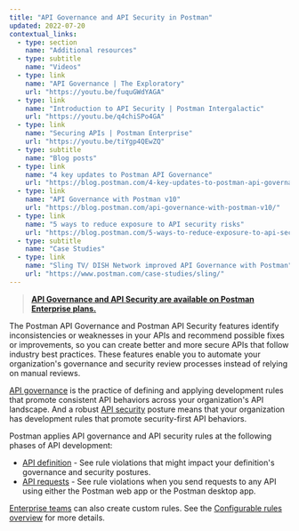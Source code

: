 ```yaml
---
title: "API Governance and API Security in Postman"
updated: 2022-07-20
contextual_links:
  - type: section
    name: "Additional resources"
  - type: subtitle
    name: "Videos"
  - type: link
    name: "API Governance | The Exploratory"
    url: "https://youtu.be/fuquGWdYAGA"
  - type: link
    name: "Introduction to API Security | Postman Intergalactic"
    url: "https://youtu.be/q4chiSPo4GA"
  - type: link
    name: "Securing APIs | Postman Enterprise"
    url: "https://youtu.be/tiYgp4QEwZQ"
  - type: subtitle
    name: "Blog posts"
  - type: link
    name: "4 key updates to Postman API Governance"
    url: "https://blog.postman.com/4-key-updates-to-postman-api-governance/"
  - type: link
    name: "API Governance with Postman v10"
    url: "https://blog.postman.com/api-governance-with-postman-v10/"
  - type: link
    name: "5 ways to reduce exposure to API security risks"
    url: "https://blog.postman.com/5-ways-to-reduce-exposure-to-api-security-risks/"
  - type: subtitle
    name: "Case Studies"
  - type: link
    name: "Sling TV/ DISH Network improved API Governance with Postman"
    url: "https://www.postman.com/case-studies/sling/"
---
```


> **[API Governance and API Security are available on Postman Enterprise plans.](https://www.postman.com/pricing)**

The Postman API Governance and Postman API Security features identify inconsistencies or weaknesses in your APIs and recommend possible fixes or improvements, so you can create better and more secure APIs that follow industry best practices. These features enable you to automate your organization's governance and security review processes instead of relying on manual reviews.

[API governance](https://www.postman.com/api-platform/api-governance/) is the practice of defining and applying development rules that promote consistent API behaviors across your organization's API landscape. And a robust [API security](https://www.postman.com/api-platform/api-security/) posture means that your organization has development rules that promote security-first API behaviors.

Postman applies API governance and API security rules at the following phases of API development:

* [API definition](/docs/api-governance/api-definition/api-definition-warnings/) - See rule violations that might impact your definition's governance and security postures.
* [API requests](/docs/api-governance/api-testing/api-testing-warnings/) - See rule violations when you send requests to any API using either the Postman web app or the Postman desktop app.

[Enterprise teams](https://www.postman.com/pricing/) can also create custom rules. See the [Configurable rules overview](/docs/api-governance/configurable-rules/configurable-rules-overview/) for more details.
